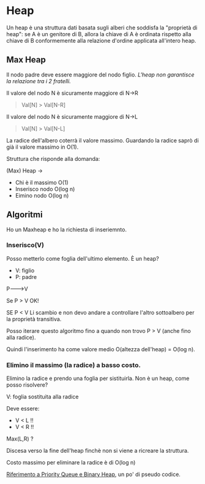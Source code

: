 # Heap

Un heap è una struttura dati basata sugli alberi che soddisfa la "proprietà di heap": se A è un genitore di B, allora la chiave di A è ordinata rispetto alla chiave di B conformemente alla relazione d'ordine applicata all'intero heap.

## Max Heap

Il nodo padre deve essere maggiore del nodo figlio. *L'heap non garantisce la relazione tra i 2 fratelli.*

Il valore del nodo N è sicuramente maggiore di N->R 

>    Val[N] > Val[N-R]

Il valore del nodo N è sicuramente maggiore di N->L

>   Val[N] > Val[N-L]


La radice dell'albero coterrà il valore massimo. Guardando la radice saprò di già il valore massimo in O(1).

Struttura che risponde alla domanda:

(Max) Heap -> 
* Chi è il massimo O(1)
* Inserisco nodo O(log n)
* Eimino nodo O(log n)

## Algoritmi

Ho un Maxheap e ho la richiesta di inseriemnto.

### Inserisco(V)
Posso metterlo come foglia dell'ultimo elemento. È un heap? 

* V: figlio
* P: padre

P--->V

Se P > V OK!

SE P < V Li scambio e non devo andare a controllare l'altro sottoalbero per la proprietà transitiva.

Posso iterare questo algoritmo fino a quando non trovo P > V (anche fino alla radice).

Quindi l'inserimento ha come valore medio O(altezza dell'heap) = O(log n).

### Elimino il massimo (la radice) a basso costo.

Elimino la radice e prendo una foglia per sistituirla. Non è un heap, come posso risolvere?

V: foglia sostituita alla radice

Deve essere:
* V < L !!
* V < R !!

Max(L,R) ?

Discesa verso la fine dell'heap finchè non si viene a ricreare la struttura.

Costo massimo per eliminare la radice è di O(log n)

[Riferimento a Priority Queue e Binary Heap](http://www.cse.hut.fi/en/research/SVG/TRAKLA2/tutorials/heap_tutorial/index.html), un po' di pseudo codice.



